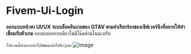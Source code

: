 # Fivem-Ui-Login
**ออกแบบหน้าตา UI/UX ระบบล็อคอินเกมของ GTAV ตามคำเรียกร้องของเซิฟเวอร์นึงที่อยากให้ทำเชื่อมกับตัวเกม**
ออกแบบอยากเดียวไม่มีโค๊ดด้านในนะครับ

`โปรเจคนี้สามารถนำไปพัฒนาต่อได้ชิวๆเลย`
![image](https://user-images.githubusercontent.com/69198341/211667764-4062b1ea-c34c-428d-a6db-a727e1c91807.png)
